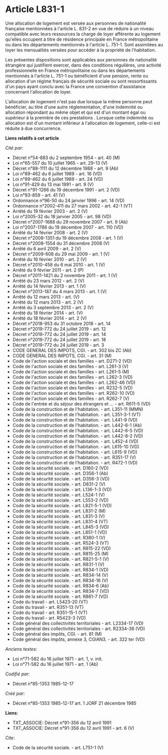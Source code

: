# Article L831-1

Une allocation de logement est versée aux personnes de nationalité française mentionnées à l'article L. 831-2 en vue de
réduire à un niveau compatible avec leurs ressources la charge de loyer afférente au logement qu'elles occupent à titre de
résidence principale en France métropolitaine ou dans les départements mentionnés à l'article L. 751-1. Sont assimilées au
loyer les mensualités versées pour accéder à la propriété de l'habitation. 

Les présentes dispositions sont applicables aux personnes de nationalité étrangère qui justifient exercer, dans des
conditions régulières, une activité professionnelle en France métropolitaine ou dans les départements mentionnés à l'article
L. 751-1 ou bénéficient d'une pension, rente ou allocation d'un régime français de sécurité sociale ou sont ressortissants
d'un pays ayant conclu avec la France une convention d'assistance concernant l'allocation de loyer. 

L'allocation de logement n'est pas due lorsque la même personne peut bénéficier, au titre d'une autre réglementation, d'une
indemnité ou allocation répondant au même objet et qui est d'un montant égal ou supérieur à la première de ces
prestations    . Lorsque cette indemnité ou allocation est d'un montant inférieur à l'allocation de logement, celle-ci est
réduite à due concurrence.

**Liens relatifs à cet article**

_Cité par_:

  - Décret n°54-883 du 2 septembre 1954 - art. 40 (M)
  - Loi n°65-557 du 10 juillet 1965 - art. 29-13 (V)
  - Décret n°88-1111 du 12 décembre 1988 - art. 9 (Ab)
  - Loi n°89-462 du 6 juillet 1989 - art. 16 (VD)
  - Loi n°89-462 du 6 juillet 1989 - art. 24 (VD)
  - Loi n°91-429 du 13 mai 1991 - art. 9 (V)
  - Décret n°91-1266 du 19 décembre 1991 - art. 2 (VD)
  - Loi n°93-859 - art. 41 (V)
  - Ordonnance n°96-50 du 24 janvier 1996 - art. 14 (VD)
  - Ordonnance n°2002-411 du 27 mars 2002 - art. 42-1 (VT)
  - Arrêté du 19 février 2003 - art. 2 (V)
  - Loi n°2005-32 du 18 janvier 2005 - art. 98 (VD)
  - Décret n°2007-1688 du 29 novembre 2007 - art. 9 (Ab)
  - Loi n°2007-1786 du 19 décembre 2007 - art. 110 (VD)
  - Arrêté du 14 février 2008 - art. 2 (V)
  - Décret n°2008-1351 du 19 décembre 2008 - art. 1 (V)
  - Décret n°2008-1554 du 31 décembre 2008 (V)
  - Arrêté du 6 avril 2009 - art. 2 (V)
  - Décret n°2009-608 du 29 mai 2009 - art. 1 (V)
  - Arrêté du 16 février 2010 - art. 2 (V)
  - Décret n°2010-458 du 6 mai 2010 - art. 1 (V)
  - Arrêté du 9 février 2011 - art. 2 (P)
  - Décret n°2011-1421 du 2 novembre 2011 - art. 1 (V)
  - Arrêté du 23 mars 2012 - art. 2 (V)
  - Arrêté du 14 février 2013 - art. 1 (V)
  - Décret n°2013-187 du 4 mars 2013 - art. 1 (V)
  - Arrêté du 12 mars 2013 - art. (V)
  - Arrêté du 12 mars 2013 - art. 2 (V)
  - Arrêté du 3 septembre 2013 - art. 2 (V)
  - Arrêté du 18 février 2014 - art. (V)
  - Arrêté du 18 février 2014 - art. 2 (V)
  - Décret n°2018-953 du 31 octobre 2018 - art. 14
  - Décret n°2019-772 du 24 juillet 2019 - art. 12
  - Décret n°2019-772 du 24 juillet 2019 - art. 14
  - Décret n°2019-772 du 24 juillet 2019 - art. 18
  - Décret n°2019-772 du 24 juillet 2019 - art. 3
  - CODE GENERAL DES IMPOTS, CGI. - art. 302 bis ZC (Ab)
  - CODE GENERAL DES IMPOTS, CGI. - art. 31 (M)
  - Code de l'action sociale et des familles - art. D271-2 (VD)
  - Code de l'action sociale et des familles - art. L261-3 (V)
  - Code de l'action sociale et des familles - art. L261-5 (M)
  - Code de l'action sociale et des familles - art. L262-3 (VD)
  - Code de l'action sociale et des familles - art. L262-46 (VD)
  - Code de l'action sociale et des familles - art. R232-5 (VD)
  - Code de l'action sociale et des familles - art. R262-10 (VD)
  - Code de l'action sociale et des familles - art. R262-7 (V)
  - Code de l'entrée et du séjour des étrangers et ... - art. R611-5 (VD)
  - Code de la construction et de l'habitation. - art. L351-11 (MMN)
  - Code de la construction et de l'habitation. - art. L351-3-1 (VT)
  - Code de la construction et de l'habitation. - art. L441-9 (VD)
  - Code de la construction et de l'habitation. - art. L442-6-1 (Ab)
  - Code de la construction et de l'habitation. - art. L442-6-5 (VD)
  - Code de la construction et de l'habitation. - art. L442-8-2 (VD)
  - Code de la construction et de l'habitation. - art. L452-4 (VD)
  - Code de la construction et de l'habitation. - art. L615-10 (VD)
  - Code de la construction et de l'habitation. - art. L615-9 (VD)
  - Code de la construction et de l'habitation. - art. R351-17 (V)
  - Code de la construction et de l'habitation. - art. R472-1 (VD)
  - Code de la sécurité sociale. - art. D160-2 (VD)
  - Code de la sécurité sociale. - art. D356-1 (Ab)
  - Code de la sécurité sociale. - art. D356-3 (VD)
  - Code de la sécurité sociale. - art. D831-2 (V)
  - Code de la sécurité sociale. - art. L136-1-3 (VD)
  - Code de la sécurité sociale. - art. L524-1 (V)
  - Code de la sécurité sociale. - art. L553-2 (VD)
  - Code de la sécurité sociale. - art. L821-5-1 (VD)
  - Code de la sécurité sociale. - art. L831-2 (M)
  - Code de la sécurité sociale. - art. L831-3 (V)
  - Code de la sécurité sociale. - art. L831-4 (VT)
  - Code de la sécurité sociale. - art. L845-3 (VD)
  - Code de la sécurité sociale. - art. L851-1 (VD)
  - Code de la sécurité sociale. - art. R380-1 (V)
  - Code de la sécurité sociale. - art. R524-3 (VT)
  - Code de la sécurité sociale. - art. R815-22 (VD)
  - Code de la sécurité sociale. - art. R815-25 (M)
  - Code de la sécurité sociale. - art. R821-5-1 (V)
  - Code de la sécurité sociale. - art. R831-1 (V)
  - Code de la sécurité sociale. - art. R834-1 (VD)
  - Code de la sécurité sociale. - art. R834-14 (V)
  - Code de la sécurité sociale. - art. R834-16 (V)
  - Code de la sécurité sociale. - art. R834-6 (Ab)
  - Code de la sécurité sociale. - art. R834-7 (VD)
  - Code de la sécurité sociale. - art. R861-7 (VD)
  - Code du travail - art. L5423-20 (VT)
  - Code du travail - art. R351-13 (VT)
  - Code du travail - art. R351-15-1 (VT)
  - Code du travail - art. R5423-3 (VD)
  - Code général des collectivités territoriales - art. L2334-17 (VD)
  - Code général des collectivités territoriales - art. R2334-36 (VD)
  - Code général des impôts, CGI. - art. 81 (M)
  - Code général des impôts, annexe 3, CGIAN3. - art. 322 ter (VD)

_Anciens textes_:

  - Loi n°71-582 du 16 juillet 1971 - art. 1, v. init.
  - Loi n°71-582 du 16 juillet 1971 - art. 1 (Ab)

_Codifié par_:

  - Décret n°85-1353 1985-12-17

_Créé par_:

  - Décret n°85-1353 1985-12-17 art. 1 JORF 21 décembre 1985

**Liens**:

  - TXT_ASSOCIE: Décret n°91-356 du 12 avril 1991
  - TXT_ASSOCIE: Décret n°91-356 du 12 avril 1991 - art. 6 (V)

_Cite_:

  - Code de la sécurité sociale. - art. L751-1 (V)
